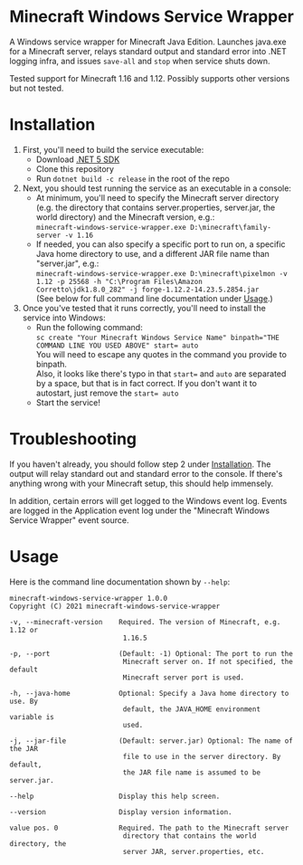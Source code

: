 Minecraft Windows Service Wrapper
===

A Windows service wrapper for Minecraft Java Edition.
Launches java.exe for a Minecraft server, relays standard output and standard error into .NET logging infra, and issues `save-all` and `stop` when service shuts down.

Tested support for Minecraft 1.16 and 1.12.
Possibly supports other versions but not tested.

# <a id="installation">Installation</a>

1. First, you'll need to build the service executable:
    - Download [.NET 5 SDK](https://dotnet.microsoft.com/download/dotnet/5.0)
    - Clone this repository
    - Run `dotnet build -c release` in the root of the repo
2. Next, you should test running the service as an executable in a console:
    - At minimum, you'll need to specify the Minecraft server directory (e.g. the directory that contains server.properties, server.jar, the world directory) and the Minecraft version, e.g.:  
        `minecraft-windows-service-wrapper.exe D:\minecraft\family-server -v 1.16`
    - If needed, you can also specify a specific port to run on, a specific Java home directory to use, and a different JAR file name than "server.jar", e.g.:  
        `minecraft-windows-service-wrapper.exe D:\minecraft\pixelmon -v 1.12 -p 25568 -h "C:\Program Files\Amazon Corretto\jdk1.8.0_282" -j forge-1.12.2-14.23.5.2854.jar`  
        (See below for full command line documentation under <a href="#usage">Usage</a>.)
3. Once you've tested that it runs correctly, you'll need to install the service into Windows:
    - Run the following command:  
        `sc create "Your Minecraft Windows Service Name" binpath="THE COMMAND LINE YOU USED ABOVE" start= auto`  
        You will need to escape any quotes in the command you provide to binpath.  
        Also, it looks like there's typo in that `start=` and `auto` are separated by a space, but that is in fact correct.
        If you don't want it to autostart, just remove the `start= auto`
    - Start the service!

# Troubleshooting

If you haven't already, you should follow step 2 under <a href="#installation">Installation</a>.
The output will relay standard out and standard error to the console.
If there's anything wrong with your Minecraft setup, this should help immensely.

In addition, certain errors will get logged to the Windows event log.
Events are logged in the Application event log under the "Minecraft Windows Service Wrapper" event source.

# <a id="usage">Usage</a>

Here is the command line documentation shown by `--help`:
```
minecraft-windows-service-wrapper 1.0.0
Copyright (C) 2021 minecraft-windows-service-wrapper

-v, --minecraft-version    Required. The version of Minecraft, e.g. 1.12 or
                            1.16.5

-p, --port                 (Default: -1) Optional: The port to run the
                            Minecraft server on. If not specified, the default
                            Minecraft server port is used.

-h, --java-home            Optional: Specify a Java home directory to use. By
                            default, the JAVA_HOME environment variable is
                            used.

-j, --jar-file             (Default: server.jar) Optional: The name of the JAR
                            file to use in the server directory. By default,
                            the JAR file name is assumed to be server.jar.

--help                     Display this help screen.

--version                  Display version information.

value pos. 0               Required. The path to the Minecraft server
                            directory that contains the world directory, the
                            server JAR, server.properties, etc.
```
